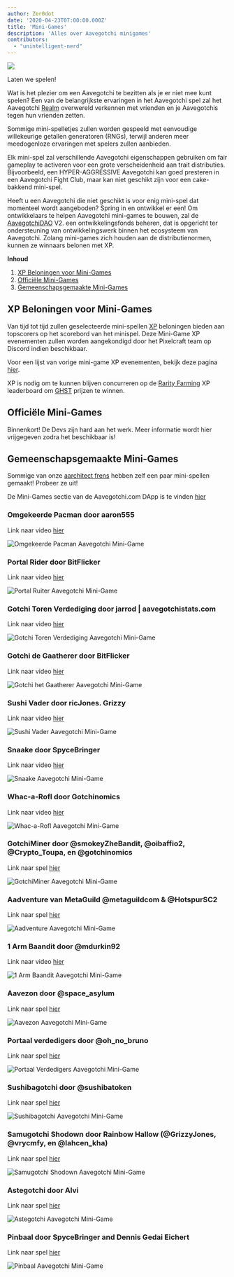```yaml
---
author: Zer0dot
date: '2020-04-23T07:00:00.000Z'
title: 'Mini-Games'
description: 'Alles over Aavegotchi minigames'
contributors:
  - "unintelligent-nerd"
---
```


<div class="headerImageContainer">
<img class="headerImage" src="/minigames/gotchi_btc_gamer.png">
<p class="headerImageText">Laten we spelen!</p>
</div>

Wat is het plezier om een Aavegotchi te bezitten als je er niet mee kunt spelen? Een van de belangrijkste ervaringen in het Aavegotchi spel zal het Aavegotchi [Realm](/gotchiverse) overwereld verkennen met vrienden en je Aavegotchis tegen hun vrienden zetten.

Sommige mini-spelletjes zullen worden gespeeld met eenvoudige willekeurige getallen generatoren (RNGs), terwijl anderen meer meedogenloze ervaringen met spelers zullen aanbieden.

Elk mini-spel zal verschillende Aavegotchi eigenschappen gebruiken om fair gameplay te activeren voor een grote verscheidenheid aan trait distributies. Bijvoorbeeld, een HYPER-AGGRESSIVE Aavegotchi kan goed presteren in een Aavegotchi Fight Club, maar kan niet geschikt zijn voor een cake-bakkend mini-spel.

Heeft u een Aavegotchi die niet geschikt is voor enig mini-spel dat momenteel wordt aangeboden? Spring in en ontwikkel er een! Om ontwikkelaars te helpen Aavegotchi mini-games te bouwen, zal de [AavegotchiDAO](/dao) V2. een ontwikkelingsfonds beheren, dat is opgericht ter ondersteuning van ontwikkelingswerk binnen het ecosysteem van Aavegotchi. Zolang mini-games zich houden aan de distributienormen, kunnen ze winnaars belonen met XP.

<div class="contentsBox">

**Inhoud**

<ol>
<li><a href=#xp-rewards-for-mini-games>XP Beloningen voor Mini-Games</a></li>
<li><a href=#official-mini-games>Officiële Mini-Games</a></li>
<li><a href=#community-created-mini-games>Gemeenschapsgemaakte Mini-Games</a></li>
</ol>

</div>

## XP Beloningen voor Mini-Games
Van tijd tot tijd zullen geselecteerde mini-spellen [XP](/xp) beloningen bieden aan topscorers op het scorebord van het minispel. Deze Mini-Game XP evenementen zullen worden aangekondigd door het Pixelcraft team op Discord indien beschikbaar.

Voor een lijst van vorige mini-game XP evenementen, bekijk deze pagina [hier](/minigame-xp-events).

XP is nodig om te kunnen blijven concurreren op de [Rarity Farming](/rarity-farming) XP leaderboard om [GHST](/ghst) prijzen te winnen.

## Officiële Mini-Games
Binnenkort! De Devs zijn hard aan het werk. Meer informatie wordt hier vrijgegeven zodra het beschikbaar is!

## Gemeenschapsgemaakte Mini-Games

Sommige van onze [aarchitect frens](/aarchitect) hebben zelf een paar mini-spellen gemaakt! Probeer ze uit!

De Mini-Games sectie van de Aavegotchi.com DApp is te vinden [hier](https://aavegotchi.com/minigames)

### Omgekeerde Pacman door aaron555

Link naar video [hier](https://cryptolve.com/aavegotchi_pacman/)

<img class = "bodyImage" src = "/minigames/reverse-pacman.png" alt = "Omgekeerde Pacman Aavegotchi Mini-Game" />

### Portal Rider door BitFlicker

Link naar video [hier](https://bitflicker.tech/aavegotchi/rider/)

<img class = "bodyImage" src = "/minigames/portal-rider.png" alt = "Portal Ruiter Aavegotchi Mini-Game" />

### Gotchi Toren Verdediging door jarrod | aavegotchistats.com

Link naar video [hier](https://aavegotchistats.com/td)

<img class = "bodyImage" src = "/minigames/gotchi-tower-defense.png" alt = "Gotchi Toren Verdediging Aavegotchi Mini-Game" />

### Gotchi de Gaatherer door BitFlicker

Link naar video [hier](https://gotchigaatherer.gg/)

<img class = "bodyImage" src = "/minigames/gotchi-the-gaatherer.png" alt = "Gotchi het Gaatherer Aavegotchi Mini-Game" />

### Sushi Vader door ricJones. Grizzy

Link naar video [hier](https://sushivader.com/)

<img class = "bodyImage" src = "/minigames/sushi-vader.png" alt = "Sushi Vader Aavegotchi Mini-Game" />

### Snaake door SpyceBringer

Link naar video [hier](https://snaake.gg/)

<img class = "bodyImage" src = "/minigames/snaake.png" alt = "Snaake Aavegotchi Mini-Game" />

### Whac-a-Rofl door Gotchinomics

Link naar video [hier](https://whacarofl.com/)

<img class = "bodyImage" src = "/minigames/whac-a-rofl.png" alt = "Whac-a-Rofl Aavegotchi Mini-Game" />

### GotchiMiner door @smokeyZheBandit, @oibaffio2, @Crypto_Toupa, en @gotchinomics

Link naar spel [hier](https://gotchiminer.rocks/)

<img class = "bodyImage" src = "/minigames/gotchiminer.png" alt = "GotchiMiner Aavegotchi Mini-Game" />

### Aadventure van MetaGuild @metaguildcom & @HotspurSC2

Link naar spel [hier](https://hotspurhn.github.io/)

<img class = "bodyImage" src = "/minigames/aadventure.png" alt = "Aadventure Aavegotchi Mini-Game" />

### 1 Arm Baandit door @mdurkin92

Link naar video [hier](https://gotchi-slots-r9mxieta7-h0m13.vercel.app/)

<img class = "bodyImage" src = "/minigames/one-arm-baandit.png" alt = "1 Arm Baandit Aavegotchi Mini-Game" />

### Aavezon door @space_asylum

Link naar spel [hier](https://mikekrow.com/games/aavezon/index.html)

<img class = "bodyImage" src = "/minigames/aavezon.png" alt = "Aavezon Aavegotchi Mini-Game" />

### Portaal verdedigers door @oh_no_bruno

Link naar spel [hier](https://square-wildflower-4590.on.fleek.co/)

<img class = "bodyImage" src = "/minigames/portal-defenders.png" alt = "Portaal Verdedigers Aavegotchi Mini-Game" />

### Sushibagotchi door @sushibatoken

Link naar spel [hier](https://www.sushibatoken.com/hackathons/aavegotchi-game-jam/)

<img class = "bodyImage" src = "/minigames/sushibagotchi.png" alt = "Sushibagotchi Aavegotchi Mini-Game" />

### Samugotchi Shodown door Rainbow Hallow (@GrizzyJones, @vrycmfy, en @lahcen_kha)

Link naar spel [hier](https://samugotchi-shodown.vercel.app/)

<img class = "bodyImage" src = "/minigames/samugotchi-shodown.png" alt = "Samugotchi Shodown Aavegotchi Mini-Game" />

### Astegotchi door Alvi

Link naar spel [hier](https://astegotchi.aavegames.com/)

<img class = "bodyImage" src = "/minigames/astegotchi.png" alt = "Astegotchi Aavegotchi Mini-Game" />

### Pinbaal door SpyceBringer and Dennis Gedai Eichert

Link naar spel [hier](https://pinbaal.com)

<img class = "bodyImage" src = "/minigames/pinbaal.png" alt = "Pinbaal Aavegotchi Mini-Game" />
